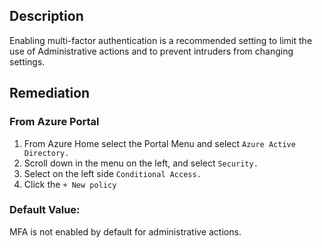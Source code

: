## Description

Enabling multi-factor authentication is a recommended setting to limit the use of Administrative actions and to prevent intruders from changing settings.

## Remediation

### From Azure Portal

  1. From Azure Home select the Portal Menu and select `Azure Active Directory.`
  2. Scroll down in the menu on the left, and select `Security.`
  3. Select on the left side `Conditional Access.`
  4. Click the `+ New policy`

### Default Value:

MFA is not enabled by default for administrative actions.